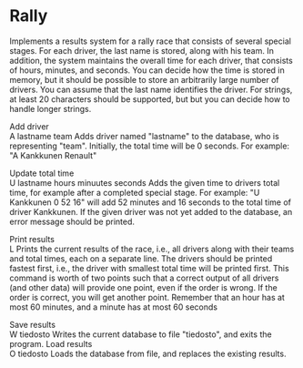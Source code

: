 # Rally
Implements a results system for a rally race that consists of several special stages. For each driver, the last name is stored, along with his team. In addition, the system maintains the overall time for each driver, that consists of hours, minutes, and seconds. You can decide how the time is stored in memory, but it should be possible to store an arbitrarily large number of drivers. You can assume that the last name identifies the driver. For strings, at least 20 characters should be supported, but but you can decide how to handle longer strings.


Add driver 	
A lastname team
Adds driver named "lastname" to the database, who is representing "team". Initially, the total time will be 0 seconds. For example: "A Kankkunen Renault"

Update total time	
U lastname hours minuutes seconds
Adds the given time to drivers total time, for example after a completed special stage. For example: "U Kankkunen 0 52 16" will add 52 minutes and 16 seconds to the total time of driver Kankkunen. If the given driver was not yet added to the database, an error message should be printed.

Print results	
L
Prints the current results of the race, i.e., all drivers along with their teams and total times, each on a separate line. The drivers should be printed fastest first, i.e., the driver with smallest total time will be printed first. This command is worth of two points such that a correct output of all drivers (and other data) will provide one point, even if the order is wrong. If the order is correct, you will get another point. Remember that an hour has at most 60 minutes, and a minute has at most 60 seconds

Save results	
W tiedosto
Writes the current database to file "tiedosto", and exits the program.
Load results	
O tiedosto
Loads the database from file, and replaces the existing results.

